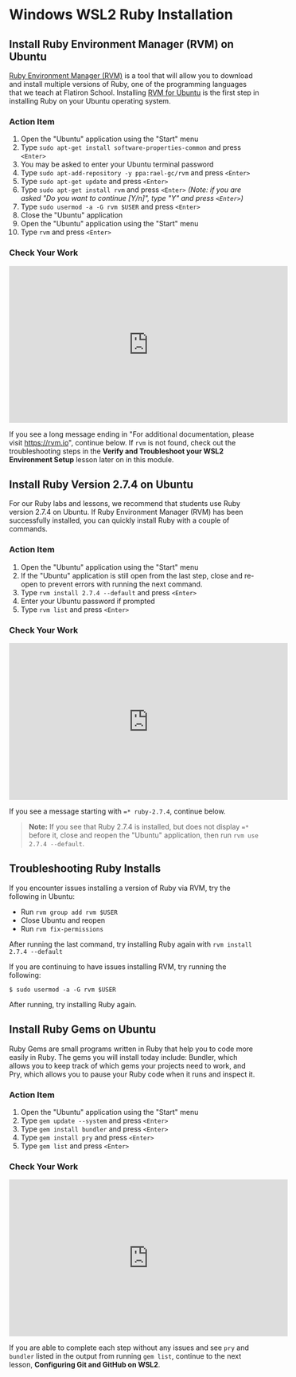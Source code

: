 # Windows WSL2 Ruby Installation

## Install Ruby Environment Manager (RVM) on Ubuntu

[Ruby Environment Manager (RVM)][rvm] is a tool that will allow you to download
and install multiple versions of Ruby, one of the programming languages that we
teach at Flatiron School. Installing [RVM for Ubuntu][rvm ubuntu] is the first
step in installing Ruby on your Ubuntu operating system.

[rvm]: http://rvm.io
[rvm ubuntu]: https://github.com/rvm/ubuntu_rvm

### Action Item

1. Open the "Ubuntu" application using the "Start" menu
2. Type `sudo apt-get install software-properties-common` and press `<Enter>`
3. You may be asked to enter your Ubuntu terminal password
4. Type `sudo apt-add-repository -y ppa:rael-gc/rvm` and press `<Enter>`
5. Type `sudo apt-get update` and press `<Enter>`
6. Type `sudo apt-get install rvm` and press `<Enter>` _(Note: if you are asked
   "Do you want to continue [Y/n]", type "Y" and press `<Enter>`)_
7. Type `sudo usermod -a -G rvm $USER` and press `<Enter>`
8. Close the "Ubuntu" application
9. Open the "Ubuntu" application using the "Start" menu
10. Type `rvm` and press `<Enter>`

### Check Your Work

<iframe width="560" height="315" src="https://www.youtube.com/embed/tRLexZJS144" frameborder="0" allow="accelerometer; autoplay; clipboard-write; encrypted-media; gyroscope; picture-in-picture" allowfullscreen></iframe>

If you see a long message ending in "For additional documentation, please visit
https://rvm.io", continue below. If `rvm` is not found, check out the
troubleshooting steps in the **Verify and Troubleshoot your WSL2 Environment
Setup** lesson later on in this module.

## Install Ruby Version 2.7.4 on Ubuntu

For our Ruby labs and lessons, we recommend that students use Ruby version 2.7.4 on
Ubuntu. If Ruby Environment Manager (RVM) has been successfully installed, you
can quickly install Ruby with a couple of commands.

### Action Item

1. Open the "Ubuntu" application using the "Start" menu
2. If the "Ubuntu" application is still open from the last step, close and
   re-open to prevent errors with running the next command.
3. Type `rvm install 2.7.4 --default` and press `<Enter>`
4. Enter your Ubuntu password if prompted
5. Type `rvm list` and press `<Enter>`

### Check Your Work

<iframe width="560" height="315" src="https://www.youtube.com/embed/KYr66fx3nzc" frameborder="0" allow="accelerometer; autoplay; clipboard-write; encrypted-media; gyroscope; picture-in-picture" allowfullscreen></iframe>

If you see a message starting with `=* ruby-2.7.4`, continue below.

> **Note:** If you see that Ruby 2.7.4 is installed, but does not display
> `=*` before it, close and reopen the "Ubuntu" application, then run
> `rvm use 2.7.4 --default`.

## Troubleshooting Ruby Installs

If you encounter issues installing a version of Ruby via RVM, try the following
in Ubuntu:

- Run `rvm group add rvm $USER`
- Close Ubuntu and reopen
- Run `rvm fix-permissions`

After running the last command, try installing Ruby again with
`rvm install 2.7.4 --default`

If you are continuing to have issues installing RVM, try running the following:

```console
$ sudo usermod -a -G rvm $USER
```

After running, try installing Ruby again.

## Install Ruby Gems on Ubuntu

Ruby Gems are small programs written in Ruby that help you to code more easily
in Ruby. The gems you will install today include: Bundler, which allows you to
keep track of which gems your projects need to work, and Pry, which allows you to
pause your Ruby code when it runs and inspect it.

### Action Item

1. Open the "Ubuntu" application using the "Start" menu
2. Type `gem update --system` and press `<Enter>`
3. Type `gem install bundler` and press `<Enter>`
4. Type `gem install pry` and press `<Enter>`
5. Type `gem list` and press `<Enter>`

### Check Your Work

<iframe width="560" height="315" src="https://www.youtube.com/embed/QeLOsZzz5pk" frameborder="0" allow="accelerometer; autoplay; clipboard-write; encrypted-media; gyroscope; picture-in-picture" allowfullscreen></iframe>

If you are able to complete each step without any issues and see `pry` and
`bundler` listed in the output from running `gem list`, continue to the next
lesson, **Configuring Git and GitHub on WSL2**.
